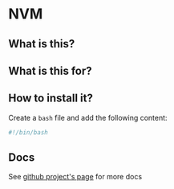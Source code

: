 # NVM

## What is this?

## What is this for?

## How to install it?

Create a `bash` file and add the following content:

```bash
#!/bin/bash

```

## Docs

See [github project's page](https://github.com/creationix/nvm) for more docs
